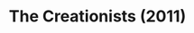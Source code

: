 ---
layout: shows
title: The Creationists (2011)
poster:
category:
details:
  Theatre: Players by the Sea
  Title: The Creationists
  Playwright: Joshua Kreis McTiernan
  Setting: Here and Now, Now and Then
  Subject: Based on the story by Jeremy Kreis McTiernan and Joshua Kreis McTiernan
  Premiere: 2011-02-18
showtimes: |
    2011-02-18 20:00:00
    2011-02-19 20:00:00
    2011-02-24 20:00:00
    2011-02-25 20:00:00
    2011-02-26 20:00:00
cast:
  The Narrator: Brian Fullford
  Cameron: Cameron Lee Henderson
  Kai: Philip Harville
  Tyler: Tyler Christian Ramirez
  Head Eraser: Chris Robertson
  Mr. Bennet: Chris Robertson
  Roger: Chris Robertson
  Eraser 2: Tori Richmond-Davies
  Lizzie Bennet: Tori Richmond-Davies
  Ralph: Tori Richmond-Davies
  Eraser 3: J'royce Denard Walton
  Mrs. Bennet: J'royce Denard Walton
  Jack: J'royce Denard Walton
crew:
  Director: Joshua Kreis McTiernan
  Script Supervisors: |
    Joshua Kreis McTiernan
    Evan Dodd
  Stage Manager: Jane Cassingham
  Set Design: |
    Joshua Kreis McTiernan
    Brianna Dykes
  Costume Design: J'royce Denard Walton
  Sound Design: |
    Joshua Kreis McTiernan
    Ray Hollister
  Light/Sound Board Operator: Ray Hollister
  Deck Crew: |
    Jane Cassingham
    Pablo J. Milla
external_links:
  "'The Creationists' comedy opens Friday at Players by the Sea - News - The Florida Times-Union - Jacksonville, FL": https://web.archive.org/web/20220421031634/https://www.jacksonville.com/story/entertainment/local/2011/02/16/creationists-comedy-opens-friday-players-sea/15914159007/
  "'The Creationists' - Folio Weekly": https://folioweekly.com/2011/02/24/2839/
  Joshua McTiernan Plays: https://mctiernanjoshua.wixsite.com/home/fulllengthplays
---